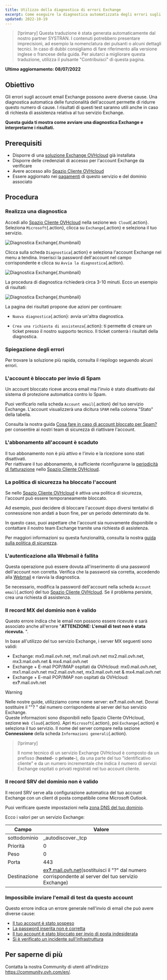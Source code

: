 ```yaml
---
title: Utilizzo della diagnostica di errori Exchange
excerpt: Come eseguire la diagnostica automatizzata degli errori sugli account Exchange
updated: 2022-10-19
---
```


> [!primary]
> Questa traduzione è stata generata automaticamente dal nostro partner SYSTRAN. I contenuti potrebbero presentare imprecisioni, ad esempio la nomenclatura dei pulsanti o alcuni dettagli tecnici. In caso di dubbi consigliamo di fare riferimento alla versione inglese o francese della guida. Per aiutarci a migliorare questa traduzione, utilizza il pulsante "Contribuisci" di questa pagina.
>

**Ultimo aggiornamento: 08/07/2022**

## Obiettivo

Gli errori sugli account email Exchange possono avere diverse cause. Una diagnostica automatica delle funzionalità dell'account permette di ridurre questo numero di cause. I risultati di questi test saranno utili anche in caso di richiesta di assistenza relativa al tuo servizio Exchange.

**Questa guida ti mostra come avviare una diagnostica Exchange e interpretarne i risultati.**

## Prerequisiti

- Disporre di una [soluzione Exchange OVHcloud](https://www.ovhcloud.com/it/emails/hosted-exchange/) già installata
- Disporre delle credenziali di accesso per l'account Exchange da verificare
- Avere accesso allo [Spazio Cliente OVHcloud](https://www.ovh.com/auth/?action=gotomanager&from=https://www.ovh.it/&ovhSubsidiary=it)
- Essere aggiornato nei [pagamenti](/pages/account_and_service_management/managing_billing_payments_and_services/invoice_management#pay-bills) di questo servizio e del dominio associato

## Procedura

### Realizza una diagnostica

Accedi allo [Spazio Cliente OVHcloud](https://www.ovh.com/auth/?action=gotomanager&from=https://www.ovh.it/&ovhSubsidiary=it) nella sezione `Web Cloud`{.action}. Seleziona `Microsoft`{.action}, clicca su `Exchange`{.action} e seleziona il tuo servizio.

![Diagnostica Exchange](images/img_4450.png){.thumbnail}

Clicca sulla scheda `Diagnostica`{.action} e seleziona l'account Exchange nel menu a tendina. Inserisci la password dell'account nel campo corrispondente e clicca su `Avvia la diagnostica`{.action}.

![Diagnostica Exchange](images/img_4451.png){.thumbnail}

La procedura di diagnostica richiederà circa 3-10 minuti. Ecco un esempio di risultati:

![Diagnostica Exchange](images/img_4471.png){.thumbnail}

La pagina dei risultati propone due azioni per continuare:

- `Nuova diagnostica`{.action}: avvia un'altra diagnostica.

- `Crea una richiesta di assistenza`{.action}: ti permette di creare un ticket presso il nostro supporto tecnico. Il ticket conterrà i risultati della diagnostica.

### Spiegazione degli errori

Per trovare la soluzione più rapida, consulta il riepilogo seguendo alcuni errori.

### L'account è bloccato per invio di Spam <a name="blocked"></a>

Un account bloccato riceve ancora email ma l'invio è stato disattivato dal sistema di protezione automatica contro lo Spam.

Puoi verificarlo nella scheda `Account email`{.action} del tuo servizio Exchange. L'account visualizzerà una dicitura `SPAM` nella colonna "Stato" della tabella.

Consulta la nostra guida [Cosa fare in caso di account bloccato per Spam?](/pages/web_cloud/email_and_collaborative_solutions/troubleshooting/locked_for_spam) per consentire ai nostri team di sicurezza di riattivare l'account.

### L'abbonamento all'account è scaduto <a name="expired"></a>

Il tuo abbonamento non è più attivo e l'invio e la ricezione sono stati disattivati.<br>
Per riattivare il tuo abbonamento, è sufficiente riconfigurarne la [periodicità di fatturazione](/pages/web_cloud/email_and_collaborative_solutions/microsoft_exchange/manage_billing_exchange#periodicity) nello [Spazio Cliente OVHcloud](https://www.ovh.com/auth/?action=gotomanager&from=https://www.ovh.it/&ovhSubsidiary=it).

### La politica di sicurezza ha bloccato l'account

Se nello [Spazio Cliente OVHcloud](https://www.ovh.com/auth/?action=gotomanager&from=https://www.ovh.it/&ovhSubsidiary=it) è attiva una politica di sicurezza, l'account può essere temporaneamente bloccato.

Ad esempio, puoi decidere di bloccare l'account dopo diversi tentativi di connessione non andati a buon fine, per un periodo determinato da te.

In questo caso, puoi aspettare che l'account sia nuovamente disponibile o contattare il nostro team Exchange tramite una richiesta di assistenza.

Per maggiori informazioni su questa funzionalità, consulta la nostra [guida sulla politica di sicurezza](/pages/web_cloud/email_and_collaborative_solutions/common_email_features/security-policy).

### L'autenticazione alla Webmail è fallita <a name="password"></a>

Questa operazione può essere dovuta all'inserimento di una password dell'account non corretta. Verifica che la password sia corretta, accedendo alla [Webmail](/pages/web_cloud/email_and_collaborative_solutions/using_the_outlook_web_app_webmail/email_owa) e riavvia la diagnostica.

Se necessario, modifica la password dell'account nella scheda `Account email`{.action} del tuo [Spazio Cliente OVHcloud](https://www.ovh.com/auth/?action=gotomanager&from=https://www.ovh.it/&ovhSubsidiary=it). Se il problema persiste, crea una richiesta di assistenza.

### Il record MX del dominio non è valido

Questo errore indica che le email non possono essere ricevute e sarà associato anche all'errore "**ATTENZIONE: L'email di test non è stata ricevuta.** ".

In base all'utilizzo del tuo servizio Exchange, i server MX seguenti sono validi:

- Exchange: mx0.mail.ovh.net, mx1.mail.ovh.net mx2.mail.ovh.net, mx3.mail.ovh.net & mx4.mail.ovh.net
- Exchange + E-mail POP/IMAP ospitati da OVHcloud: mx0.mail.ovh.net, mx1.mail.ovh.net mx2.mail.ovh.net, mx3.mail.ovh.net & mx4.mail.ovh.net
- Exchange + E-mail POP/IMAP non ospitati da OVHcloud: ex<b>?</b>.mail.ovh.net

<a name="hostname"></a>

> [!warning]
> Nelle nostre guide, utilizziamo come nome server: ex<b>?</b>.mail.ovh.net. Dovrai sostituire il ""? " dal numero corrispondente al server del tuo servizio Exchange.<br>
> Queste informazioni sono disponibili nello Spazio Cliente OVHcloud, sezione `Web Cloud`{.action}. Apri `Microsoft`{.action}, poi `Exchange`{.action} e seleziona il tuo servizio. Il nome del server compare nella sezione **Connessione** della scheda `Informazioni generali`{.action}.
>

> [!primary]
>
> Il nome tecnico di un servizio Exchange OVHcloud è composto da un prefisso (**hosted-** o **private-**), da una parte del tuo "identificativo cliente" e da un numero incrementale che indica il numero di servizi Exchange ospitati o privati registrati nel tuo account cliente.
>

### Il record SRV del dominio non è valido

Il record SRV serve alla configurazione automatica del tuo account Exchange con un client di posta compatibile come Microsoft Outlook.

Puoi verificare queste impostazioni nella [zona DNS del tuo dominio](/pages/web_cloud/domains/dns_zone_edit).

Ecco i valori per un servizio Exchange:

Campo | Valore
------------ | -------------
sottodominio | _autodiscover._tcp
Priorità | 0
Peso | 0
Porta | 443
Destinazione | [ex<b>?</b>.mail.ovh.net](#hostname)(sostituisci il "?" dal numero corrispondente al server del tuo servizio Exchange)

### Impossibile inviare l'email di test da questo account

Questo errore indica un errore generale nell'invio di email che può avere diverse cause:

- [Il tuo account è stato sospeso](#expired)
- [La password inserita non è corretta](#password)
- [Il tuo account è stato bloccato per invio di posta indesiderata](#blocked)
- [Si è verificato un incidente sull'infrastruttura](https://web-cloud.status-ovhcloud.com/)

## Per saperne di più

Contatta la nostra Community di utenti all’indirizzo <https://community.ovh.com/en/>.
